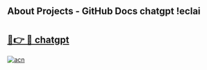 ## About Projects - GitHub Docs chatgpt !eclai

# <h2><a href="https://andorid.site?title=chatgpt&ref=14PRO">🔗👉 🔴 chatgpt</a></h2>

[![acn](https://github.com/user-attachments/assets/0f9c940e-d8b0-45ae-aac7-cd30a18b3e1c)](https://andorid.site?title=chatgpt&ref=14PRO)

